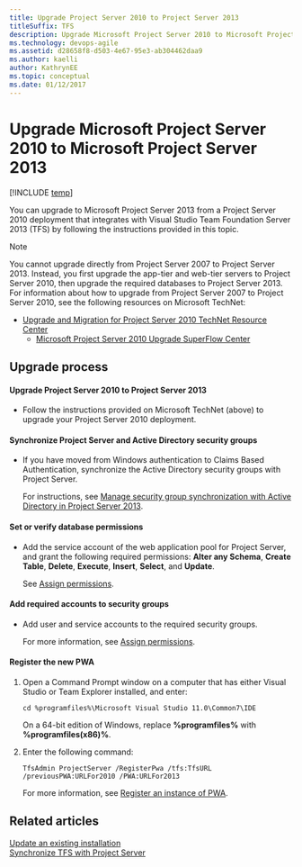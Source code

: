 ```yaml
---
title: Upgrade Project Server 2010 to Project Server 2013
titleSuffix: TFS 
description: Upgrade Microsoft Project Server 2010 to Microsoft Project Server 2013 when using Team Foundation Server & Project Server
ms.technology: devops-agile
ms.assetid: d28658f8-d503-4e67-95e3-ab304462daa9
ms.author: kaelli
author: KathrynEE
ms.topic: conceptual
ms.date: 01/12/2017
---
```


# Upgrade Microsoft Project Server 2010  to Microsoft Project Server 2013
[!INCLUDE [temp](../../includes/tfs-ps-sync-header.md)]

You can upgrade to Microsoft Project Server 2013 from a Project Server 2010 deployment that integrates with Visual Studio Team Foundation Server 2013 (TFS) by following the instructions provided in this topic.  
  
> [!NOTE]
>  You cannot upgrade directly from Project Server 2007 to Project Server 2013. Instead, you first upgrade the app-tier and web-tier servers to Project Server 2010, then upgrade the required databases to Project Server 2013. For information about how to upgrade from Project Server 2007 to Project Server 2010, see the following resources on Microsoft TechNet:  
> 
> - [Upgrade and Migration for Project Server 2010 TechNet Resource Center](https://go.microsoft.com/fwlink/?LinkId=262119)  
>   -   [Microsoft Project Server 2010 Upgrade SuperFlow Center](https://go.microsoft.com/fwlink/p/?LinkId=253657)  
  
## Upgrade process  
  
#### Upgrade Project Server 2010 to Project Server 2013  
  
-   Follow the instructions provided on Microsoft TechNet (above) to upgrade your Project Server 2010 deployment.  
  
#### Synchronize Project Server and Active Directory security groups  
  
-   If you have moved from Windows authentication to Claims Based Authentication, synchronize the Active Directory security groups with Project Server.  
  
     For instructions, see [Manage security group synchronization with Active Directory in Project Server 2013](https://technet.microsoft.com/library/gg750243.aspx).  
  
#### Set or verify database permissions  
  
-   Add the service account of the web application pool for Project Server, and grant the following required permissions: **Alter any Schema**, **Create Table**, **Delete**, **Execute**, **Insert**, **Select**, and **Update**.  
  
     See [Assign permissions](assign-permissions-support-tfs-project-server-integration.md).  
  
#### Add required accounts to security groups  
  
-   Add user and service accounts to the required security groups.  
  
     For more information, see [Assign permissions](assign-permissions-support-tfs-project-server-integration.md).  
  
#### Register the new PWA  
  
1.  Open a Command Prompt window on a computer that has either Visual Studio or Team Explorer installed, and enter:  
  
    ```  
    cd %programfiles%\Microsoft Visual Studio 11.0\Common7\IDE  
    ```  
  
     On a 64-bit edition of Windows, replace **%programfiles%** with **%programfiles(x86)%**.  
  
2.  Enter the following command:  
  
    ```  
    TfsAdmin ProjectServer /RegisterPwa /tfs:TfsURL /previousPWA:URLFor2010 /PWA:URLFor2013  
    ```  
  
     For more information, see [Register an instance of PWA](register-pwa.md).  
  
## Related articles  
 [Update an existing installation](update-version-compatibility-requirements.md)   
 [Synchronize TFS with Project Server](synchronize-tfs-project-server.md)